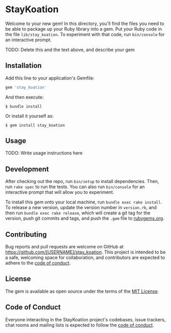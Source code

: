 # StayKoation

Welcome to your new gem! In this directory, you'll find the files you need to be able to package up your Ruby library into a gem. Put your Ruby code in the file `lib/stay_koation`. To experiment with that code, run `bin/console` for an interactive prompt.

TODO: Delete this and the text above, and describe your gem

## Installation

Add this line to your application's Gemfile:

```ruby
gem 'stay_koation'
```

And then execute:

    $ bundle install

Or install it yourself as:

    $ gem install stay_koation

## Usage

TODO: Write usage instructions here

## Development

After checking out the repo, run `bin/setup` to install dependencies. Then, run `rake spec` to run the tests. You can also run `bin/console` for an interactive prompt that will allow you to experiment.

To install this gem onto your local machine, run `bundle exec rake install`. To release a new version, update the version number in `version.rb`, and then run `bundle exec rake release`, which will create a git tag for the version, push git commits and tags, and push the `.gem` file to [rubygems.org](https://rubygems.org).

## Contributing

Bug reports and pull requests are welcome on GitHub at https://github.com/[USERNAME]/stay_koation. This project is intended to be a safe, welcoming space for collaboration, and contributors are expected to adhere to the [code of conduct](https://github.com/[USERNAME]/stay_koation/blob/master/CODE_OF_CONDUCT.md).


## License

The gem is available as open source under the terms of the [MIT License](https://opensource.org/licenses/MIT).

## Code of Conduct

Everyone interacting in the StayKoation project's codebases, issue trackers, chat rooms and mailing lists is expected to follow the [code of conduct](https://github.com/[USERNAME]/stay_koation/blob/master/CODE_OF_CONDUCT.md).

